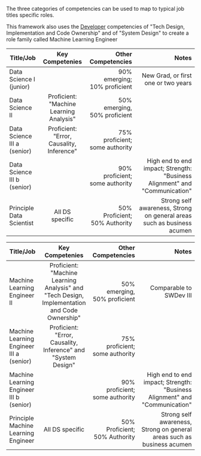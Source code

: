 The three categories of competencies can be used to map to typical job titles specific roles. 

This framework also uses the [Developer](./Developer.md)  competencies of 
"Tech Design, Implementation and Code Ownership" and of "System Design" to create 
a role family called Machine Learning Engineer


| Title/Job                   | Key Competenies           | Other Competencies           |     Notes  |
| --------------------------- |:-------------------------:| ----------------------------:| ----------:|
| Data Science I (junior)     |                           | 90% emerging; 10% proficient |  New Grad, or first one or two years |
| Data Science II             | Proficient: "Machine Learning Analysis"      |  50% emerging, 50% proficient  |   |
| Data Science III a (senior) | Proficient: "Error, Causality, Inference" | 75% proficient; some authority  |  | 
| Data Science III b (senior) |                           | 90% proficient; some authority  | High end to end impact; Strength: "Business Alignment" and "Communication"  | 
| Principle Data Scientist    | All DS specific | 50% Proficient; 50% Authority | Strong self awareness, Strong on general areas such as business acumen | 



| Title/Job                   | Key Competenies           | Other Competencies           |     Notes  |
| --------------------------- |:-------------------------:| ----------------------------:| ----------:|
| Machine Learning Engineer II  | Proficient: "Machine Learning Analysis"  and "Tech Design, Implementation and Code Ownership"   |  50% emerging, 50% proficient  |  Comparable to SWDev III |
| Machine Learning Engineer III a (senior) | Proficient: "Error, Causality, Inference" and "System Design" | 75% proficient; some authority  |  | 
| Machine Learning Engineer III b (senior) |                           | 90% proficient; some authority  | High end to end impact; Strength: "Business Alignment" and "Communication"  | 
| Principle Machine Learning Engineer   | All DS specific | 50% Proficient; 50% Authority | Strong self awareness, Strong on general areas such as business acumen | 
